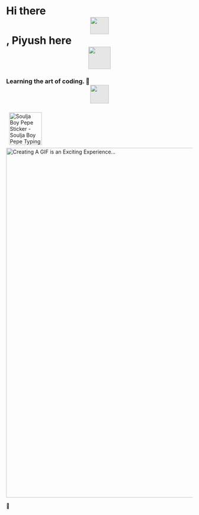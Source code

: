 # Hi there  <img style="display: block;-webkit-user-select: none;margin: auto;cursor: zoom-in;background-color: hsl(0, 0%, 90%);" src="https://user-images.githubusercontent.com/33700292/101157406-eec79080-35de-11eb-9543-5c57727a309b.gif" width="50" height="46">, Piyush here <img style="display: block;-webkit-user-select: none;margin: auto;cursor: zoom-in;background-color: hsl(0, 0%, 90%);" src="https://www.emojiall.com/images/240/skype/1f57a.png" width="60" height="60">

### **Learning the art of coding.** 🔭  <img style="display: block;-webkit-user-select: none;margin: auto;cursor: zoom-in;background-color: hsl(0, 0%, 90%);" src="https://media.baamboozle.com/uploads/images/458528/1635143203_50355_url.gif" width="50" height="50">
 <img src="https://c.tenor.com/itjFesV8_RUAAAAi/soulja-boy-pepe.gif" width="88" height="88" alt="Soulja Boy Pepe Sticker - Soulja Boy Pepe Typing Stickers" style="max-width: 104px; background-color: unset; margin: 8px;"> 

 <img src="https://disha34.files.wordpress.com/2017/09/gif.gif?w=944&h=944" title="Creating A GIF is an Exciting Experience…" class="attachment-baskerville-2-post-image wp-post-image" width="944" height="944" srcset="https://disha34.files.wordpress.com/2017/09/gif.gif?w=944&h=944&zoom=2 1.5x" src-orig="https://disha34.files.wordpress.com/2017/09/gif.gif?w=1400&h=9999" scale="1.5">


🌱
